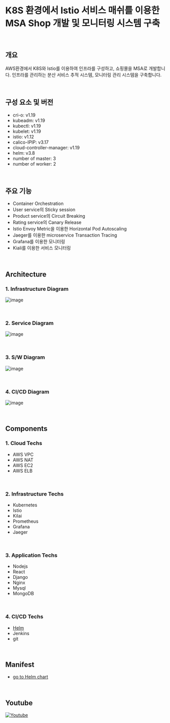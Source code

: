 # K8S 환경에서 Istio 서비스 매쉬를 이용한 MSA Shop 개발 및 모니터링 시스템 구축

<br/>

## 개요
AWS환경에서 K8S와 Istio를 이용하여 인프라를 구성하고, 쇼핑몰을 MSA로 개발합니다.
인프라를 관리하는 분산 서비스 추적 시스템, 모니터링 관리 시스템을 구축합니다.  

<br/>

## 구성 요소 및 버전
- cri-o: v1.19
- kubeadm: v1.19
- kubectl: v1.19
- kubelet: v1.19
- istio: v1.12
- calico-IPIP: v3.17 
- cloud-controller-manager: v1.19
- helm: v3.8
- number of master: 3 
- number of worker: 2


<br/>

## 주요 기능 
- Container Orchestration
- User service의 Sticky session
- Product service의 Circuit Breaking 
- Rating service의 Canary Release  
- Istio Envoy Metric을 이용한 Horizontal Pod Autoscaling 
- Jaeger를 이용한 microservice Transaction Tracing 
- Grafana를 이용한 모니터링
- Kiali를 이용한 서비스 모니터링

<br/>

## Architecture


### 1. Infrastructure Diagram 
![image](https://user-images.githubusercontent.com/66519046/144748860-f323b4e4-3ed6-4d76-b879-09cb2e581162.png)


<br/>

### 2. Service Diagram
![image](https://user-images.githubusercontent.com/66519046/144748884-0c461176-4451-4432-82bc-f1e84e44b8f8.png)

<br/>

### 3. S/W Diagram
![image](https://user-images.githubusercontent.com/66519046/145411879-da5dadae-cef7-4ee4-b7c5-96358e174b39.png)



<br/>

### 4. CI/CD Diagram
![image](https://user-images.githubusercontent.com/66519046/144749920-1eb1edb3-b9b1-4150-b080-46ce757ce808.png)



<br/>

## Components

### 1. Cloud Techs
- AWS VPC 
- AWS NAT 
- AWS EC2
- AWS ELB

<br/>

### 2. Infrastructure Techs 
- Kubernetes
- Istio
- Kilai
- Prometheus
- Grafana
- Jaeger

<br/>

### 3. Application Techs 
- Nodejs 
- React
- Django
- Nginx
- Mysql
- MongoDB

<br/>

### 4. CI/CD Techs
- [Helm](https://github.com/sjoh0704/Sseung-Helm-Chart/tree/master/MSA-Shop "go to sjoh0704's helm chart!")
- Jenkins
- git

<br/>

## Manifest
- [go to Helm chart](https://github.com/sjoh0704/Sseung-Helm-Chart/tree/master/MSA-Shop "go to sjoh0704's helm chart!")

<br/>

## Youtube
[![Youtube](http://img.youtube.com/vi/TDG2syZHrpI/0.jpg)](https://www.youtube.com/watch?v=TDG2syZHrpI)
